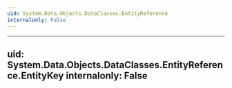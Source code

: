 ```yaml
---
uid: System.Data.Objects.DataClasses.EntityReference
internalonly: False
---
```


---
uid: System.Data.Objects.DataClasses.EntityReference.EntityKey
internalonly: False
---
